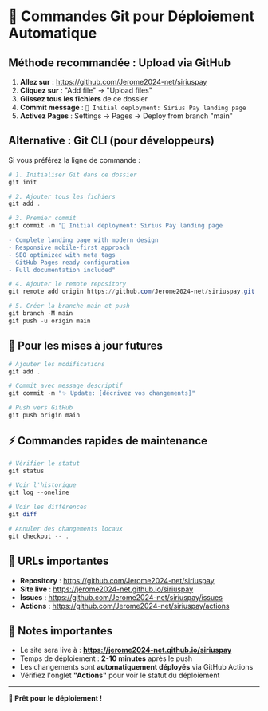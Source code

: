 # 🚀 Commandes Git pour Déploiement Automatique

## Méthode recommandée : Upload via GitHub

1. **Allez sur** : https://github.com/Jerome2024-net/siriuspay
2. **Cliquez sur** : "Add file" → "Upload files"
3. **Glissez tous les fichiers** de ce dossier
4. **Commit message** : `🚀 Initial deployment: Sirius Pay landing page`
5. **Activez Pages** : Settings → Pages → Deploy from branch "main"

## Alternative : Git CLI (pour développeurs)

Si vous préférez la ligne de commande :

```powershell
# 1. Initialiser Git dans ce dossier
git init

# 2. Ajouter tous les fichiers
git add .

# 3. Premier commit
git commit -m "🚀 Initial deployment: Sirius Pay landing page

- Complete landing page with modern design
- Responsive mobile-first approach
- SEO optimized with meta tags
- GitHub Pages ready configuration
- Full documentation included"

# 4. Ajouter le remote repository
git remote add origin https://github.com/Jerome2024-net/siriuspay.git

# 5. Créer la branche main et push
git branch -M main
git push -u origin main
```

## 🔄 Pour les mises à jour futures

```powershell
# Ajouter les modifications
git add .

# Commit avec message descriptif
git commit -m "✨ Update: [décrivez vos changements]"

# Push vers GitHub
git push origin main
```

## ⚡ Commandes rapides de maintenance

```powershell
# Vérifier le statut
git status

# Voir l'historique
git log --oneline

# Voir les différences
git diff

# Annuler des changements locaux
git checkout -- .
```

## 🎯 URLs importantes

- **Repository** : https://github.com/Jerome2024-net/siriuspay
- **Site live** : https://jerome2024-net.github.io/siriuspay
- **Issues** : https://github.com/Jerome2024-net/siriuspay/issues
- **Actions** : https://github.com/Jerome2024-net/siriuspay/actions

## 📝 Notes importantes

- Le site sera live à : **https://jerome2024-net.github.io/siriuspay**
- Temps de déploiement : **2-10 minutes** après le push
- Les changements sont **automatiquement déployés** via GitHub Actions
- Vérifiez l'onglet **"Actions"** pour voir le statut du déploiement

---

**🚀 Prêt pour le déploiement !**
